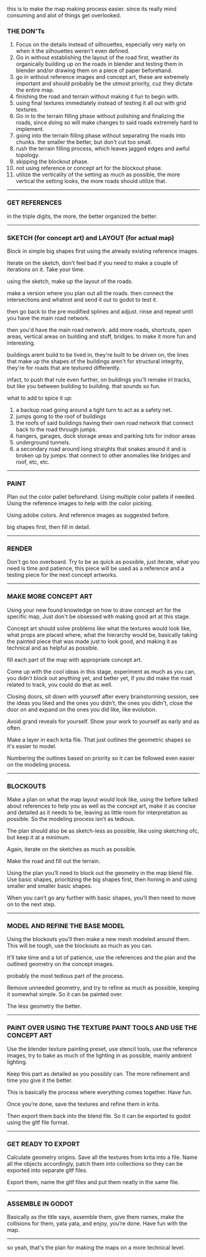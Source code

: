 this is to make the map making process easier. since its really mind consuming and alot of things get overlooked.

### THE DON'Ts

1. Focus on the details instead of silhouettes, especially very early on when it the silhouettes weren't even defined.
2. Go in without establishing the layout of the road first, weather its organically building up on the roads in blender and testing them in blender and/or drawing them on a piece of paper beforehand.
3. go in without reference images and concept art, these are extremely important and should probably be the utmost priority, cuz they dictate the entire map.
4. finishing the road and terrain without making it fun to begin with.
5. using final textures immediately instead of testing it all out with grid textures.
6. Go in to the terrain filling phase without polishing and finalizing the roads, since doing so will make changes to said roads extremely hard to implement.
7. going into the terrain filling phase without separating the roads into chunks. the smaller the better, but don't cut too small.
8. rush the terrain filling process, which leaves jagged edges and awful topology.
9. skipping the blockout phase.
10. not using reference or concept art for the blockout phase.
11. utilize the verticality of the setting as much as possible, the more vertical the setting looks, the more roads should utilize that.

---


### GET REFERENCES

in the triple digits, the more, the better organized the better.

---


### SKETCH (for concept art) and LAYOUT (for actual map)

Block in simple big shapes first using the already existing reference images.

Iterate on the sketch, don't feel bad if you need to make a couple of iterations on it. Take your time.


using the sketch, make up the layout of the roads.

make a version where you plan out all the roads.
then connect the intersections and whatnot and send it out to godot to test it.

then go back to the pre modified splines and adjust.
rinse and repeat until you have the main road network.

then you'd have the main road network. add more roads, shortcuts, open areas, vertical areas on building and stuff, bridges. to make it more fun and interesting.

buildings arent build to be lived in, they're built to be driven on, the lines that make up the shapes of the buildings aren't for structural integrity, they're for roads that are textured differently.

infact, to push that rule even further, on buildings you'll remake irl tracks, but like you between building to building. that sounds so fun.

what to add to spice it up:
1. a backup road going around a tight turn to act as a safety net.
2. jumps going to the roof of buildings
3. the roofs of said buildings having their own road network that connect back to the road through jumps.
4. hangers, garages, dock storage areas and parking lots for indoor areas
5. underground tunnels.
6. a secondary road around long straights that snakes around it and is broken up by jumps. that connect to other anomalies like bridges and roof, etc, etc.

---


### PAINT

Plan out the color pallet beforehand. Using multiple color pallets if needed. Using the reference images to help with the color picking.

Using adobe colors. And reference images as suggested before.

big shapes first, then fill in detail.

---


### RENDER

Don't go too overboard. Try to be as quick as possible, just iterate, what you need is time and patience, this piece will be used as a reference and a testing piece for the next concept artworks.

---


### MAKE MORE CONCEPT ART

Using your new found knowledge on how to draw concept art for the specific map, Just don't be obsessed with making good art at this stage.

Concept art should solve problems like what the textures would look like, what props are placed where, what the hierarchy would be, basically taking the painted piece that was made just to look good, and making it as technical and as helpful as possible.

fill each part of the map with appropriate concept art.

Come up with the cool ideas in this stage, experiment as much as you can, you didn't block out anything yet, and better yet, if you did make the road related to track, you could do that as well.

Closing doors, sit down with yourself after every brainstorming session, see the ideas you liked and the ones you didn’t, the ones you didn't, close the door on and expand on the ones you did like, like evolution.

Avoid grand reveals for yourself. Show your work to yourself as early and as often.

Make a layer in each krita file. That just outlines the geometric shapes so it's easier to model.

Numbering the outlines based on priority so it can be followed even easier on the modeling process.

---


### BLOCKOUTS

Make a plan on what the map layout would look like, using the before talked about references to help you as well as the concept art, make it as concise and detailed as it needs to be, leaving as little room for interpretation as possible. So the modeling process isn't as tedious.

The plan should also be as sketch-less as possible, like using sketching ofc, but keep it at a minimum.

Again, iterate on the sketches as much as possible.

Make the road and fill out the terrain.

Using the plan you’ll need to block out the geometry in the map blend file. Use basic shapes, prioritizing the big shapes first, then honing in and using smaller and smaller basic shapes.

When you can’t go any further with basic shapes, you’ll then need to move on to the next step.

---


### MODEL AND REFINE THE BASE MODEL

Using the blockouts you’ll then make a new mesh modeled around them. This will be tough, use the blockouts as much as you can.

It’ll take time and a lot of patience, use the references and the plan and the outlined geometry on the concept images.

probably the most tedious part of the process.

Remove unneeded geometry, and try to refine as much as possible, keeping it somewhat simple. So it can be painted over.

The less geometry the better.

---

### PAINT OVER USING THE TEXTURE PAINT TOOLS AND USE THE CONCEPT ART

Use the blender texture painting preset, use stencil tools, use the reference images, try to bake as much of the lighting in as possible, mainly ambient lighting.

Keep this part as detailed as you possibly can. The more refinement and time you give it the better.

This is basically the process where everything comes together. Have fun.

Once you’re done, save the textures and refine them in krita.

Then export them back into the blend file. So it can be exported to godot using the gltf file format.

---
### GET READY TO EXPORT

Calculate geometry origins. Save all the textures from krita into a file. Name all the objects accordingly, patch them into collections so they can be exported into separate gltf files.

Export them, name the gltf files and put them neatly in the same file.

---

### ASSEMBLE IN GODOT

Basically as the title says, assemble them, give them names, make the collisions for them, yata yata, and enjoy, you’re done. Have fun with the map.

---

so yeah, that's the plan for making the maps on a more technical level.
